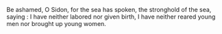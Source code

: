 Be ashamed, O Sidon, for the sea has spoken, the stronghold of the sea, saying : I have neither labored nor given birth, I have neither reared young men nor brought up young women.
